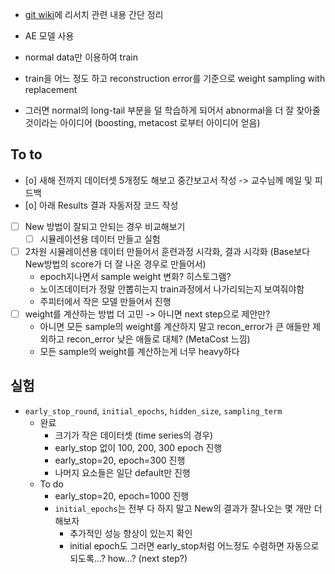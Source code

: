 - [git wiki](https://github.com/minsoo9506/my-paper/wiki)에 리서치 관련 내용 간단 정리

- AE 모델 사용
- normal data만 이용하여 train
- train을 어느 정도 하고 reconstruction error를 기준으로 weight sampling with replacement
- 그러면 normal의 long-tail 부분을 덜 학습하게 되어서 abnormal을 더 잘 찾아줄 것이라는 아이디어 (boosting, metacost 로부터 아이디어 얻음)

## To to
- [o] 새해 전까지 데이터셋 5개정도 해보고 중간보고서 작성 -> 교수님께 메일 및 피드백
- [o] 아래 Results 결과 자동저장 코드 작성
- [ ] New 방법이 잘되고 안되는 경우 비교해보기
  - [ ] 시뮬레이션용 데이터 만들고 실험
- [ ] 2차원 시뮬레이션용 데이터 만들어서 훈련과정 시각화, 결과 시각화 (Base보다 New방법의 score가 더 잘 나온 경우로 만들어서)
  - epoch지나면서 sample weight 변화? 히스토그램?
  - 노이즈데이터가 정말 안뽑히는지 train과정에서 나가리되는지 보여줘야함
  - 주피터에서 작은 모델 만들어서 진행
- [ ] weight를 계산하는 방법 더 고민 -> 아니면 next step으로 제안만?
  - 아니면 모든 sample의 weight를 계산하지 말고 recon_error가 큰 애들만 제외하고 recon_error 낮은 애들로 대체? (MetaCost 느낌)
  - 모든 sample의 weight를 계산하는게 너무 heavy하다

## 실험
- `early_stop_round`, `initial_epochs`, `hidden_size`, `sampling_term`
  - 완료
    - 크기가 작은 데이터셋 (time series의 경우)
    - early_stop 없이 100, 200, 300 epoch 진행
    - early_stop=20, epoch=300 진행
    - 나머지 요소들은 일단 default만 진행
  - To do
    - early_stop=20, epoch=1000 진행
    - `initial_epochs`는 전부 다 하지 말고 New의 결과가 잘나오는 몇 개만 더 해보자
      - 추가적인 성능 향상이 있는지 확인
      - initial epoch도 그러면 early_stop처럼 어느정도 수렴하면 자동으로 되도록...? how...? (next step?)